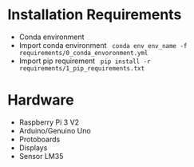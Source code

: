 # Installation Requirements
* Conda environment
* Import conda environment
` conda env env_name -f requirements/0_conda_envoronment.yml`
* Import pip requirement
` pip install -r requirements/1_pip_requirements.txt`

# Hardware
* Raspberry Pi 3 V2
* Arduino/Genuino Uno
* Protoboards
* Displays
* Sensor LM35
